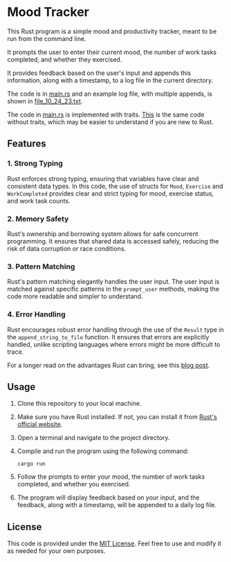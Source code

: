 # Mood Tracker

This Rust program is a simple mood and productivity tracker, meant to be run from the command line. 

It prompts the user to enter their current mood, the number of work tasks completed, and whether they exercised. 

It provides feedback based on the user's input and appends this information, along with a timestamp, to a log file in the current directory.

The code is in [main.rs](https://github.com/julianeon/moodtracker/blob/main/src/main.rs) and an example log file, with multiple appends, is shown in [file_10_24_23.txt](https://github.com/julianeon/moodtracker/blob/main/src/file_10_24_23.txt).

The code in [main.rs](https://github.com/julianeon/moodtracker/blob/main/src/main.rs) is implemented with traits. [This](https://github.com/julianeon/moodtracker/blob/main/src/main_without_traits.rs) is the same code without traits, which may be easier to understand if you are new to Rust.

## Features 

### 1. Strong Typing
Rust enforces strong typing, ensuring that variables have clear and consistent data types. In this code, the use of structs for `Mood`, `Exercise` and `WorkCompleted` provides clear and strict typing for mood, exercise status, and work task counts.

### 2. Memory Safety
Rust's ownership and borrowing system allows for safe concurrent programming. It ensures that shared data is accessed safely, reducing the risk of data corruption or race conditions.

### 3. Pattern Matching
Rust's pattern matching elegantly handles the user input. The user input is matched against specific patterns in the `prompt_user` methods, making the code more readable and simpler to understand.

### 4. Error Handling
Rust encourages robust error handling through the use of the `Result` type in the `append_string_to_file` function. It ensures that errors are explicitly handled, unlike scripting languages where errors might be more difficult to trace.

For a longer read on the advantages Rust can bring, see this [blog post](https://www.rerun.io/blog/why-rust).

## Usage

1. Clone this repository to your local machine.

2. Make sure you have Rust installed. If not, you can install it from [Rust's official website](https://www.rust-lang.org/tools/install).

3. Open a terminal and navigate to the project directory.

4. Compile and run the program using the following command:

   ```shell
   cargo run
   ```

5. Follow the prompts to enter your mood, the number of work tasks completed, and whether you exercised.

6. The program will display feedback based on your input, and the feedback, along with a timestamp, will be appended to a daily log file.

## License

This code is provided under the [MIT License](LICENSE). Feel free to use and modify it as needed for your own purposes.

